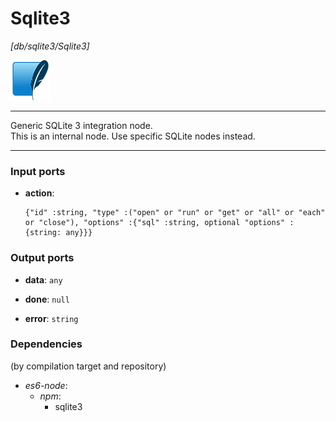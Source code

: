 # Sqlite3

_[db/sqlite3/Sqlite3]_

![icon](</assets/icons/0b2ba8cf-f316-4bcf-8035-82fa89db2445.png>)

---

Generic SQLite 3 integration node.<br>
This is an internal node. Use specific SQLite nodes instead.<br>

---

### Input ports

* __action__: 
    ```
    {"id" :string, "type" :("open" or "run" or "get" or "all" or "each" or "close"), "options" :{"sql" :string, optional "options" :{string: any}}}
    ```

### Output ports

* __data__: ` any `


* __done__: ` null `


* __error__: ` string `

### Dependencies
(by compilation target and repository)

* _es6-node_:
  * _npm_:
    * sqlite3


